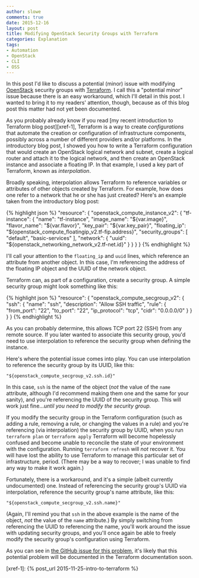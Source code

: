 ```yaml
---
author: slowe
comments: true
date: 2015-12-16
layout: post
title: Modifying OpenStack Security Groups with Terraform
categories: Explanation
tags:
- Automation
- OpenStack
- CLI
- OSS
---
```


In this post I'd like to discuss a potential (minor) issue with modifying [OpenStack][link-2] security groups with [Terraform][link-1]. I call this a "potential minor" issue because there is an easy workaround, which I'll detail in this post. I wanted to bring it to my readers' attention, though, because as of this blog post this matter had not yet been documented.

As you probably already know if you read [my recent introduction to Terraform blog post][xref-1], Terraform is a way to create _configurations_ that automate the creation or configuration of infrastructure components, possibly across a number of different providers and/or platforms. In the introductory blog post, I showed you how to write a Terraform configuration that would create an OpenStack logical network and subnet, create a logical router and attach it to the logical network, and then create an OpenStack instance and associate a floating IP. In that example, I used a key part of Terraform, known as _interpolation_.

Broadly speaking, interpolation allows Terraform to reference variables or attributes of other objects created by Terraform. For example, how does one refer to a network that he or she has just created? Here's an example taken from the introductory blog post:

{% highlight json %}
   "resource": {
        "openstack_compute_instance_v2": {
            "tf-instance": {
                "name": "tf-instance",
                "image_name": "${var.image}",
                "flavor_name": "${var.flavor}",
                "key_pair": "${var.key_pair}",
                "floating_ip": "${openstack_compute_floatingip_v2.tf-fip.address}",
                "security_groups": [
                    "default",
                    "basic-services"
                ],
                "network": {
                    "uuid": "${openstack_networking_network_v2.tf-net.id}"
                }
            }
        }
    }
{% endhighlight %}

I'll call your attention to the `floating_ip` and `uuid` lines, which reference an attribute from another object. In this case, I'm referencing the address of the floating IP object and the UUID of the network object.

Terraform can, as part of a configuration, create a security group. A simple security group might look something like this:

{% highlight json %}
    "resource": {
        "openstack_compute_secgroup_v2": {
            "ssh": {
                "name": "ssh",
                "description": "Allow SSH traffic",
                "rule": {
                    "from_port": "22",
                    "to_port": "22",
                    "ip_protocol": "tcp",
                    "cidr": "0.0.0.0/0"
                }
            }
        }
    }
{% endhighlight %}

As you can probably determine, this allows TCP port 22 (SSH) from any remote source. If you later wanted to associate this security group, you'd need to use interpolation to reference the security group when defining the instance.

Here's where the potential issue comes into play. You can use interpolation to reference the security group by its UUID, like this:

    "${openstack_compute_secgroup_v2.ssh.id}"

In this case, `ssh` is the name of the object (_not_ the value of the `name` attribute, although I'd recommend making them one and the same for your sanity), and you're referencing the UUID of the security group. This will work just fine..._until you need to modify the security group._

If you modify the security group in the Terraform configuration (such as adding a rule, removing a rule, or changing the values in a rule) and you're referencing (via interpolation) the security group by UUID, when you run `terraform plan` or `terraform apply` Terraform will become hopelessly confused and become unable to reconcile the state of your environment with the configuration. Running `terraform refresh` will _not_ recover it. You will have lost the ability to use Terraform to manage this particular set of infrastructure, period. (There may be a way to recover; I was unable to find any way to make it work again.)

Fortunately, there is a workaround, and it's a simple (albeit currently undocumented) one. Instead of referencing the security group's UUID via interpolation, reference the security group's name attribute, like this:

    "${openstack_compute_secgroup_v2.ssh.name}"

(Again, I'll remind you that `ssh` in the above example is the name of the object, _not_ the value of the `name` attribute.) By simply switching from referencing the UUID to referencing the name, you'll work around the issue with updating security groups, and you'll once again be able to freely modify the security group's configuration using Terraform.

As you can see in [the GitHub issue for this problem][link-3], it's likely that this potential problem will be documented in the Terraform documentation soon.


[link-1]: http://terraform.io
[link-2]: http://www.openstack.org
[link-3]: https://github.com/hashicorp/terraform/issues/4319
[xref-1]: {% post_url 2015-11-25-intro-to-terraform %}
